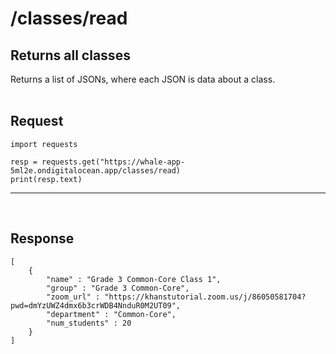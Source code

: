 # /classes/read

## Returns all classes
Returns a list of JSONs, where each JSON is data about a class.
<br><br>

## Request

    import requests

    resp = requests.get("https://whale-app-5ml2e.ondigitalocean.app/classes/read)
    print(resp.text)

<hr> <br>

## Response
    [
        {      
            "name" : "Grade 3 Common-Core Class 1",
            "group" : "Grade 3 Common-Core",
            "zoom_url" : "https://khanstutorial.zoom.us/j/86050581704?pwd=dmYzUWZ4dmx6b3crWDB4NnduR0M2UT09",
            "department" : "Common-Core",
            "num_students" : 20
        }
    ]